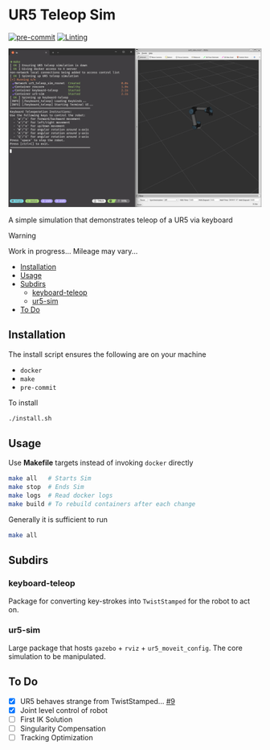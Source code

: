 # UR5 Teleop Sim

[![pre-commit](https://img.shields.io/badge/pre--commit-enabled-brightgreen?logo=pre-commit)](https://github.com/pre-commit/pre-commit)
[![Linting](https://github.com/m-normand/ur5_teleop_sim/actions/workflows/ci-lint.yml/badge.svg)](https://github.com/m-normand/ur5_teleop_sim/actions/workflows/ci-lint.yml)

![sim_run](docs/sim_run.png)

A simple simulation that demonstrates teleop of a UR5 via keyboard

> [!WARNING]
> Work in progress... Mileage may vary...

- [Installation](#installation)
- [Usage](#usage)
- [Subdirs](#subdirs)
  - [keyboard-teleop](#keyboard-teleop)
  - [ur5-sim](#ur5-sim)
- [To Do](#to-do)

## Installation

The install script ensures the following are on your machine

- `docker`
- `make`
- `pre-commit`

To install

```bash
./install.sh
```

## Usage

Use **Makefile** targets instead of invoking `docker` directly

```bash
make all   # Starts Sim
make stop  # Ends Sim
make logs  # Read docker logs
make build # To rebuild containers after each change
```

Generally it is sufficient to run

```bash
make all
```

## Subdirs

### keyboard-teleop

Package for converting key-strokes into `TwistStamped` for the robot to act on.

### ur5-sim

Large package that hosts `gazebo` + `rviz` + `ur5_moveit_config`.
The core simulation to be manipulated.

## To Do

- [X] UR5 behaves strange from TwistStamped... [#9](https://github.com/m-normand/ur5_teleop_sim/pull/9)
- [X] Joint level control of robot
- [ ] First IK Solution
- [ ] Singularity Compensation
- [ ] Tracking Optimization
